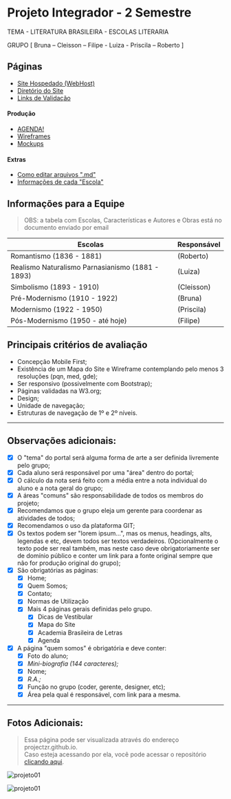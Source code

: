 # Projeto Integrador - 2 Semestre
TEMA  - LITERATURA BRASILEIRA - ESCOLAS LITERARIA 

GRUPO [ Bruna – Cleisson – Filipe - Luiza - Priscila – Roberto ]

## Páginas

* [Site Hospedado (WebHost)](https://brasil-literario.000webhostapp.com/)
* [Diretório do Site](site)
* [Links de Validação](documentation/VALIDACAO.md)

#### Produção
* [AGENDA!](documentation/AGENDA.md)
* [Wireframes](producao/wireframe)
* [Mockups](producao/mockup)

#### Extras
* [Como editar arquivos ".md"](documentation/DICAS.md)
* [Informações de cada "Escola"](documentation/INFOS.md)

## Informações para a Equipe

> OBS: a tabela com Escolas, Características e Autores e Obras está no documento enviado por email

Escolas                                          | Responsável
------------------------------------------------ | -----------
Romantismo (1836 - 1881)                         | (Roberto)
Realismo Naturalismo Parnasianismo (1881 - 1893) | (Luiza)
Simbolismo (1893 - 1910)                         | (Cleisson)
Pré-Modernismo (1910 - 1922)                     | (Bruna)
Modernismo (1922 - 1950)                         | (Priscila)
Pós-Modernismo (1950 - até hoje)                 | (Filipe)


## Principais critérios de avaliação

* Concepção Mobile First;
* Existência de um Mapa do Site e Wireframe contemplando pelo menos 3 resoluções (pqn, med, gde);
* Ser responsivo (possivelmente com Bootstrap);
* Páginas validadas na W3.org;
* Design;
* Unidade de navegação;
* Estruturas de navegação de 1º e 2º níveis.

--------
## Observações adicionais:

- [x] O "tema" do portal será alguma forma de arte a ser definida livremente pelo grupo;
- [x] Cada aluno será responsável por uma "área" dentro do portal;
- [x] O cálculo da nota será feito com a média entre a nota individual do aluno e a nota geral do grupo;
- [x] A áreas &quot;comuns&quot; são responsabilidade de todos os membros do projeto;
- [x] Recomendamos que o grupo eleja um gerente para coordenar as atividades de todos;
- [x] Recomendamos o uso da plataforma GIT;
- [x] Os textos podem ser &quot;lorem ipsum...&quot;, mas os menus, headings, alts, legendas e etc, devem todos ser textos verdadeiros. (Opcionalmente o texto pode ser real também, mas neste caso deve obrigatoriamente ser de domínio público e conter um link para a fonte original sempre que não for produção original do grupo);
- [x] São obrigatórias as páginas:
  - [x] Home;
  - [x] Quem Somos;
  - [x] Contato;
  - [x] Normas de Utilização
  - [x] Mais 4 páginas gerais definidas pelo grupo.
    - [x] Dicas de Vestibular
    - [x] Mapa do Site
    - [x] Academia Brasileira de Letras
    - [x] Agenda
- [x] A página "quem somos" é obrigatória e deve conter:
  - [x] Foto do aluno;
  - [x] *Mini-biografia (144 caracteres);*
  - [x] Nome;
  - [x] *R.A.;*
  - [x] Função no grupo (coder, gerente, designer, etc);
  - [x] Área pela qual é responsável, com link para a mesma.
  
--------
## Fotos Adicionais:
> Essa página pode ser visualizada através do endereço projectzr.github.io.<br>
> Caso esteja acessando por ela, você pode acessar o repositório [clicando aqui](https://github.com/projectzr/projectzr.github.io).

![projeto01](documentation/imagens/foto-projeto-01.jpg)

![projeto01](documentation/imagens/foto-projeto-02.jpg)
